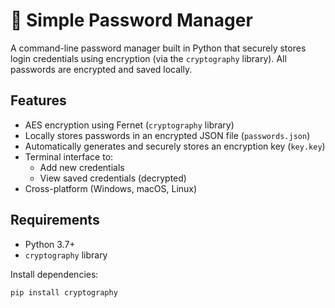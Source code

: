 # 🔐 Simple Password Manager

A command-line password manager built in Python that securely stores login credentials using encryption (via the `cryptography` library). All passwords are encrypted and saved locally.

## Features

- AES encryption using Fernet (`cryptography` library)
- Locally stores passwords in an encrypted JSON file (`passwords.json`)
- Automatically generates and securely stores an encryption key (`key.key`)
- Terminal interface to:
  - Add new credentials
  - View saved credentials (decrypted)
- Cross-platform (Windows, macOS, Linux)

## Requirements

- Python 3.7+
- `cryptography` library

Install dependencies:

```bash
pip install cryptography
